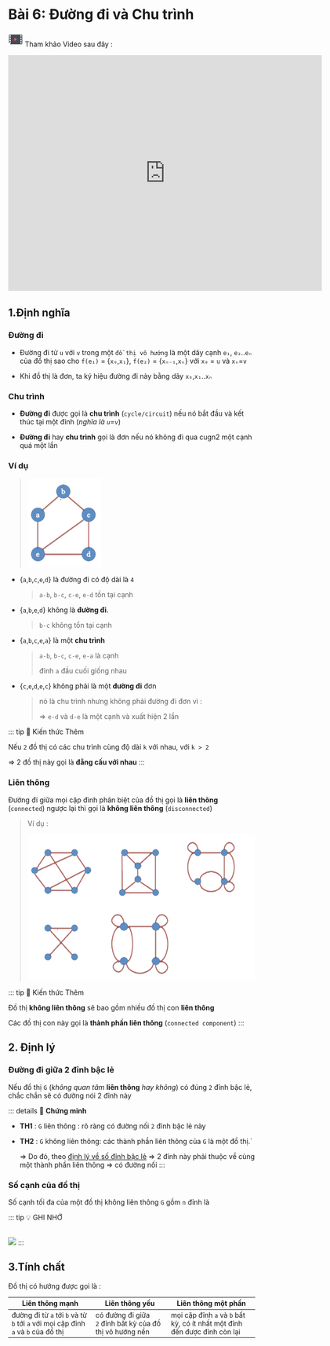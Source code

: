 # Bài 6: Đường đi và Chu trình

<img src="https://raw.githubusercontent.com/Zenfection/Image/master/2021/08/12-16-19-36-icons8-movie_beginning.png" width="30"> Tham khảo Video sau đây : 

<div class="videoZen">
    <iframe width="640" height="480" src="https://www.youtube.com/embed/EOmKGQOtjEI?list=PLZDIOVvUyYVxdqTsJ9yvg9TSv4TnQoglO" title="YouTube video player" frameborder="0" allow="accelerometer; autoplay; clipboard-write; encrypted-media; gyroscope; picture-in-picture" allowfullscreen></iframe>
</div>

## 1.Định nghĩa

### Đường đi

- Đường đi từ `u` với `v` trong một `đồ thị vô hướng` là một dãy cạnh `e₁`, `e₂`..`eₙ` của đồ thị sao cho `f(e₁)` = {`x₀`,`x₁`}, `f(e₂)` = {`xₙ₋₁`,`xₙ`} với `x₀` = `u` và `xₙ`=`v`

- Khi đồ thị là đơn, ta ký hiệu đường đi này bằng dãy `x₀`,`x₁`..`xₙ`

### Chu trình

- **Đường đi** được gọi là **chu trình** (`cycle/circuit`) nếu nó bắt đầu và kết thúc tại một đỉnh (*nghĩa là `u`=`v`*)

- **Đường đi** hay **chu trình** gọi là đơn nếu nó không đi qua cugn2 một cạnh quá một lần 

### Ví dụ 

> <img src="https://raw.githubusercontent.com/Zenfection/Image/master/2021/08/30-21-06-03-output-onlinepngtools%20(1).png" width="150">

- {`a`,`b`,`c`,`e`,`d`} là đường đi có độ dài là `4` 

  > `a-b`, `b-c`, `c-e`, `e-d` tồn tại cạnh

- {`a`,`b`,`e`,`d`} không là **đường đi**.

  > `b-c` không tồn tại cạnh

- {`a`,`b`,`c`,`e`,`a`} là một **chu trình**

  > `a-b`, `b-c`, `c-e`, `e-a` là cạnh
  >
  > đỉnh `a` đầu cuối giống nhau

- {`c`,`e`,`d`,`e`,`c`} không phải là một **đường đi** đơn

  > nó là chu trình nhưng không phải đường đi đơn vì : 
  > 
  > => `e-d` và `d-e` là một cạnh và xuất hiện 2 lần

::: tip 📇 Kiến thức Thêm

Nếu `2` đồ thị có các chu trình cùng độ dài `k` với nhau, với `k > 2`

=> 2 đồ thị này gọi là **đẳng cấu với nhau**
:::
### Liên thông 

Đường đi giữa mọi cặp đình phân biệt của đồ thị gọi là **liên thông** (`connected`) ngược lại thì gọi là **không liên thông** (`disconnected`)

> Ví dụ :
>
> <img src="https://raw.githubusercontent.com/Zenfection/Image/master/2021/08/30-21-25-05-output-onlinepngtools%20(2).png" width="500px">

::: tip 📇 Kiến thức Thêm

Đồ thị **không liên thông** sẽ bao gồm nhiều đồ thị con **liên thông**

Các đồ thị con này gọi là **thành phần liên thông** (`connected component`)
:::

## 2. Định lý

### Đường đi giữa 2 đỉnh bậc lẻ

Nếu đồ thị `G` (*không quan tâm* **liên thông** *hay không*) có đúng `2` đỉnh bậc lẻ, chắc chắn sẽ có đường nói 2 đỉnh này

::: details 📝 <b>Chứng minh</b>

- **TH1** : `G` liên thông : rõ ràng có đường nối `2` đỉnh bậc lẻ này

- **TH2** : `G` không liên thông: các thành phần liên thông của `G` là một đồ thị.`

  => Do đó, theo [định lý về số đỉnh bậc lẻ](/cosonganh/CT175-Ly_thuyet_do_thi/Tailieu/3.md#b-dinh-ly-ve-so-dinh-bac-le) => 2 đỉnh này phải thuộc về cùng một thành phần liên thông => có đường nối
:::

### Số cạnh của đồ thị

Số cạnh tối đa của một đồ thị không liên thông `G` gồm `n` đỉnh là 

::: tip 💡 GHI NHỚ

<br>

<img src="https://render.githubusercontent.com/render/math?math=\frac{(n-k)(n-k+1)}{2}" width="150">
:::

## 3.Tính chất

Đồ thị có hướng được gọi là : 

| Liên thông mạnh                                                                  | Liên thông yếu                                           | Liên thông một phần                                                       |
| -------------------------------------------------------------------------------- | -------------------------------------------------------- | ------------------------------------------------------------------------- |
| đường đi từ `a` tới `b` và từ `b` tới `a` với mọi cặp đỉnh `a` và `b` của đồ thị | có đường đi giữa `2` đỉnh bất kỳ của đồ thị vô hướng nền | mọi cặp đỉnh `a` và `b` bất kỳ, có ít nhất một đỉnh đến được đỉnh còn lại |
